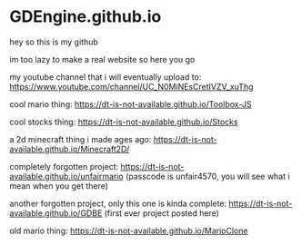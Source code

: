 # GDEngine.github.io

hey so this is my github

im too lazy to make a real website so here you go

my youtube channel that i will eventually upload to: https://www.youtube.com/channel/UC_N0MiNEsCretIVZV_xuThg

cool mario thing: https://dt-is-not-available.github.io/Toolbox-JS

cool stocks thing: https://dt-is-not-available.github.io/Stocks

a 2d minecraft thing i made ages ago: https://dt-is-not-available.github.io/Minecraft2D/

completely forgotten project: https://dt-is-not-available.github.io/unfairmario (passcode is unfair4570, you will see what i mean when you get there)

another forgotten project, only this one is kinda complete: https://dt-is-not-available.github.io/GDBE (first ever project posted here)

old mario thing: https://dt-is-not-available.github.io/MarioClone
